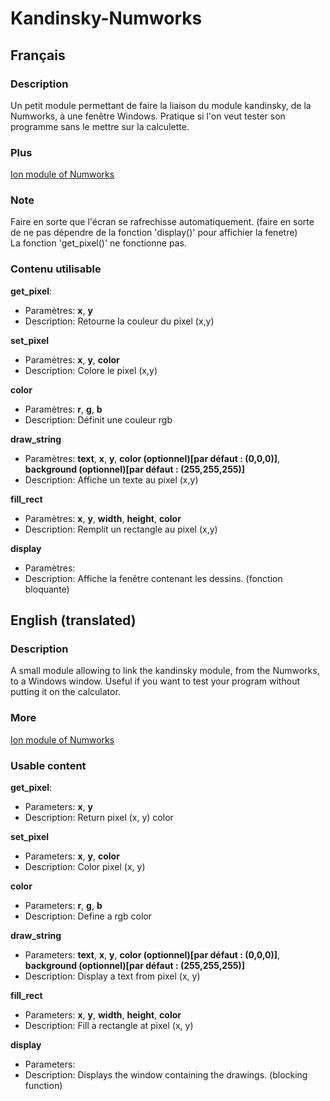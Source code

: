 # Kandinsky-Numworks

## Français

### Description
Un petit module permettant de faire la liaison du module kandinsky, de la Numworks, à une fenêtre Windows. 
Pratique si l'on veut tester son programme sans le mettre sur la calculette.

### Plus
[Ion module of Numworks](https://github.com/ZetaMap/Ion-numworks)

### Note
Faire en sorte que l'écran se rafrechisse automatiquement. (faire en sorte de ne pas dépendre de la fonction 'display()' pour affichier la fenetre)<br>
La fonction 'get_pixel()' ne fonctionne pas.

### Contenu utilisable
**get_pixel**:
* Paramètres: **x**, **y**
* Description: Retourne la couleur du pixel (x,y)

**set_pixel**
* Paramètres: **x**, **y**, **color**
* Description: Colore le pixel (x,y)

**color**
* Paramètres: **r**, **g**, **b**
* Description: Définit une couleur rgb

**draw_string**
* Paramètres: **text**, **x**, **y**, **color (optionnel)[par défaut : (0,0,0)]**, **background (optionnel)[par défaut : (255,255,255)]**
* Description: Affiche un texte au pixel (x,y)

**fill_rect**
* Paramètres: **x**, **y**, **width**, **height**, **color**
* Description: Remplit un rectangle au pixel (x,y)

**display**
* Paramètres:
* Description: Affiche la fenêtre contenant les dessins. (fonction bloquante)


## English (translated)

### Description
A small module allowing to link the kandinsky module, from the Numworks, to a Windows window. 
Useful if you want to test your program without putting it on the calculator.

### More
[Ion module of Numworks](https://github.com/ZetaMap/Ion-numworks)

### Usable content
**get_pixel**:
* Parameters: **x**, **y**
* Description: Return pixel (x, y) color

**set_pixel**
* Parameters: **x**, **y**, **color**
* Description: Color pixel (x, y)

**color**
* Parameters: **r**, **g**, **b**
* Description: Define a rgb color

**draw_string**
* Parameters: **text**, **x**, **y**, **color (optionnel)[par défaut : (0,0,0)]**, **background (optionnel)[par défaut : (255,255,255)]**
* Description: Display a text from pixel (x, y)

**fill_rect**
* Parameters: **x**, **y**, **width**, **height**, **color**
* Description: Fill a rectangle at pixel (x, y)

**display**
* Parameters:
* Description: Displays the window containing the drawings. (blocking function) 

